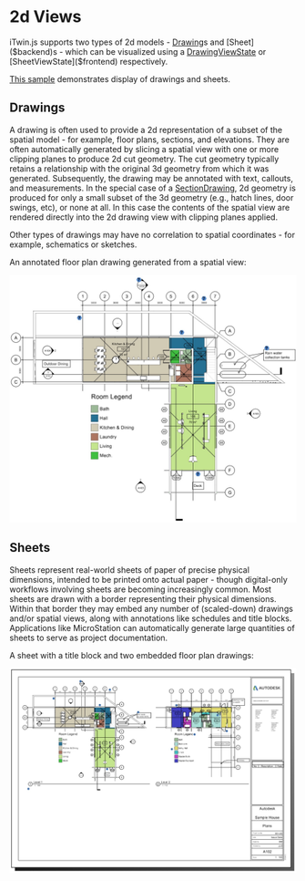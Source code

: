 # 2d Views

iTwin.js supports two types of 2d models - [Drawing]($backend)s and [Sheet]($backend)s - which can be visualized using a [DrawingViewState]($frontend) or [SheetViewState]($frontend) respectively.

[This sample](https://www.itwinjs.org/sample-showcase/?group=Viewer&sample=viewer-only-2d-sample&imodel=House+Sample) demonstrates display of drawings and sheets.

## Drawings

A drawing is often used to provide a 2d representation of a subset of the spatial model - for example, floor plans, sections, and elevations. They are often automatically generated by slicing a spatial view with one or more clipping planes to produce 2d cut geometry. The cut geometry typically retains a relationship with the original 3d geometry from which it was generated. Subsequently, the drawing may be annotated with text, callouts, and measurements. In the special case of a [SectionDrawing]($backend), 2d geometry is produced for only a small subset of the 3d geometry (e.g., hatch lines, door swings, etc), or none at all. In this case the contents of the spatial view are rendered directly into the 2d drawing view with clipping planes applied.

Other types of drawings may have no correlation to spatial coordinates - for example, schematics or sketches.

An annotated floor plan drawing generated from a spatial view:

![Annotated floor plan drawing](./assets/floor-plan.jpg)

## Sheets

Sheets represent real-world sheets of paper of precise physical dimensions, intended to be printed onto actual paper - though digital-only workflows involving sheets are becoming increasingly common. Most sheets are drawn with a border representing their physical dimensions. Within that border they may embed any number of (scaled-down) drawings and/or spatial views, along with annotations like schedules and title blocks. Applications like MicroStation can automatically generate large quantities of sheets to serve as project documentation.

A sheet with a title block and two embedded floor plan drawings:

![Sheet](./assets/sheet.jpg)
